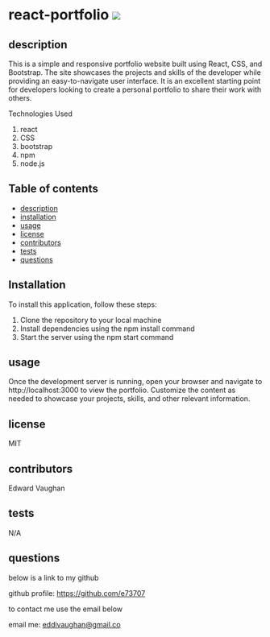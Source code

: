 # react-portfolio <img src = 'https://img.shields.io/badge/license-MIT-red'/>

## description

This is a simple and responsive portfolio website built using React, CSS, and Bootstrap. The site showcases the projects and skills of the developer while providing an easy-to-navigate user interface. It is an excellent starting point for developers looking to create a personal portfolio to share their work with others.

Technologies Used
1. react
2. CSS
3. bootstrap
4. npm
5. node.js

## Table of contents

- [description](#description)
- [installation](#installation)
- [usage](#usage)
- [license](#license)
- [contributors](#contributors)
- [tests](#tests)
- [questions](#questions)

## Installation

To install this application, follow these steps:

1. Clone the repository to your local machine
2. Install dependencies using the npm install command
3. Start the server using the npm start command

## usage

Once the development server is running, open your browser and navigate to http://localhost:3000 to view the portfolio. Customize the content as needed to showcase your projects, skills, and other relevant information.

## license

MIT

## contributors

Edward Vaughan

## tests

N/A

## questions

below is a link to my github

github profile: https://github.com/e73707

to contact me use the email below

email me: eddivaughan@gmail.co
